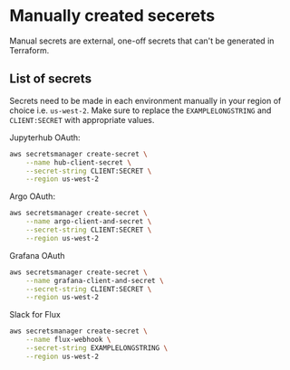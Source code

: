 # Manually created secerets

Manual secrets are external, one-off secrets that can't be generated
in Terraform.

## List of secrets

Secrets need to be made in each environment manually in your region of choice i.e. `us-west-2`.
Make sure to replace the `EXAMPLELONGSTRING` and `CLIENT:SECRET` with appropriate values. 

Jupyterhub OAuth:

``` bash
aws secretsmanager create-secret \
    --name hub-client-secret \
    --secret-string CLIENT:SECRET \
    --region us-west-2
```

Argo OAuth:

``` bash
aws secretsmanager create-secret \
    --name argo-client-and-secret \
    --secret-string CLIENT:SECRET \
    --region us-west-2
```

Grafana OAuth

``` bash
aws secretsmanager create-secret \
    --name grafana-client-and-secret \
    --secret-string CLIENT:SECRET \
    --region us-west-2
```

Slack for Flux

``` bash
aws secretsmanager create-secret \
    --name flux-webhook \
    --secret-string EXAMPLELONGSTRING \
    --region us-west-2
```
